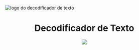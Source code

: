 ![logo do decodificador de texto](https://github.com/user-attachments/assets/c134a715-823e-4eac-b7c7-8618c644d408)
<h1 align="center"> Decodificador de Texto </h1>
<p align="center">
<img src="https://img.shields.io/badge/Status-Finalizado">
</p>
